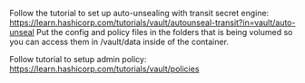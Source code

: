 Follow the tutorial to set up auto-unsealing with transit secret engine:
https://learn.hashicorp.com/tutorials/vault/autounseal-transit?in=vault/auto-unseal
Put the config and policy files in the folders that is being volumed so you can access them in /vault/data inside of the container.

Follow tutorial to setup admin policy:
https://learn.hashicorp.com/tutorials/vault/policies
